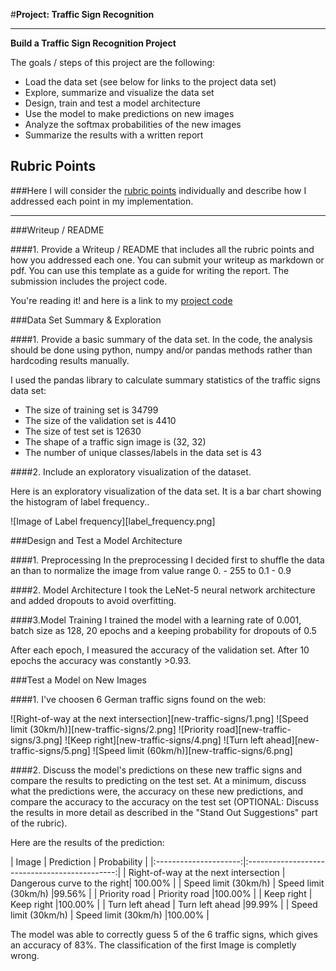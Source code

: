 #**Project: Traffic Sign Recognition** ---**Build a Traffic Sign Recognition Project**The goals / steps of this project are the following:* Load the data set (see below for links to the project data set)* Explore, summarize and visualize the data set* Design, train and test a model architecture* Use the model to make predictions on new images* Analyze the softmax probabilities of the new images* Summarize the results with a written report[//]: # (Image References)[image1]: new-traffic-signs/1.png "Right-of-way at the next intersection"[image2]: new-traffic-signs/2.png "Speed limit (30km/h)"[image3]: new-traffic-signs/3.png "Priority road"[image4]: new-traffic-signs/4.png "Keep right"[image5]: new-traffic-signs/5.png "Turn left ahead"[image6]: new-traffic-signs/6.png "Speed limit (60km/h)"## Rubric Points###Here I will consider the [rubric points](https://review.udacity.com/#!/rubrics/481/view) individually and describe how I addressed each point in my implementation.  ---###Writeup / README####1. Provide a Writeup / README that includes all the rubric points and how you addressed each one. You can submit your writeup as markdown or pdf. You can use this template as a guide for writing the report. The submission includes the project code.You're reading it! and here is a link to my [project code](https://github.com/voigtjo/CarND-Traffic-Sign-Classifier-Project/blob/master/Traffic_Sign_Classifier.ipynb)###Data Set Summary & Exploration####1. Provide a basic summary of the data set. In the code, the analysis should be done using python, numpy and/or pandas methods rather than hardcoding results manually.I used the pandas library to calculate summary statistics of the trafficsigns data set:* The size of training set is 34799 * The size of the validation set is 4410 * The size of test set is 12630 * The shape of a traffic sign image is (32, 32)* The number of unique classes/labels in the data set is 43####2. Include an exploratory visualization of the dataset.Here is an exploratory visualization of the data set. It is a bar chart showing the histogram of label frequency..![Image of Label frequency][label_frequency.png]###Design and Test a Model Architecture####1. PreprocessingIn the preprocessing I decided first to shuffle the data an than to normalize the image from value range 0. - 255 to 0.1 - 0.9####2. Model ArchitectureI took the LeNet-5 neural network architecture and added dropouts to avoid overfitting.####3.Model TrainingI trained the model with a learning rate of 0.001, batch size as 128, 20 epochs and a keeping probability for dropouts of 0.5After each epoch, I measured the accuracy of the validation set. After 10 epochs the accuracy was constantly >0.93. ###Test a Model on New Images####1. I've choosen 6 German traffic signs found on the web: ![Right-of-way at the next intersection][new-traffic-signs/1.png] ![Speed limit (30km/h)][new-traffic-signs/2.png] ![Priority road][new-traffic-signs/3.png] ![Keep right][new-traffic-signs/4.png] ![Turn left ahead][new-traffic-signs/5.png] ![Speed limit (60km/h)][new-traffic-signs/6.png] ####2. Discuss the model's predictions on these new traffic signs and compare the results to predicting on the test set. At a minimum, discuss what the predictions were, the accuracy on these new predictions, and compare the accuracy to the accuracy on the test set (OPTIONAL: Discuss the results in more detail as described in the "Stand Out Suggestions" part of the rubric).Here are the results of the prediction:| Image			        |     Prediction	        		|  Probability         | |:---------------------:|:---------------------------------------------:| | Right-of-way at the next intersection      | Dangerous curve to the right|  100.00% || Speed limit (30km/h)	| Speed limit (30km/h) 	|99.56%  || Priority road			| Priority road			|100.00% || Keep right			| Keep right			|100.00% || Turn left ahead		| Turn left ahead      		|99.99%  || Speed limit (30km/h)	| Speed limit (30km/h)    	|100.00% |The model was able to correctly guess 5 of the 6 traffic signs, which gives an accuracy of 83%. The classification of the first Image is completly wrong.